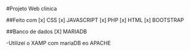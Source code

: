 #Projeto Web clinica 

##Feito com
[x] CSS
[x] JAVASCRIPT
[x] PHP
[x] HTML
[x] BOOTSTRAP

##Banco de dados
[X] MARIADB

-Utilizei o XAMP com mariaDB eo APACHE
